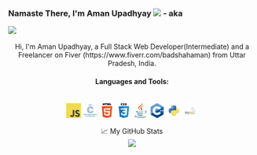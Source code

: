 ### Namaste There, I'm Aman Upadhyay <img src="https://media.giphy.com/media/hvRJCLFzcasrR4ia7z/giphy.gif" width="25px"> - aka 
<img src="asset/profile.gif">

<center>
<p>Hi, I'm Aman Upadhyay, a Full Stack Web Developer(Intermediate) and a Freelancer on Fiver (https://www.fiverr.com/badshahaman) from Uttar Pradesh, India.</p>
<p>
  
#### Languages and Tools: 
<br>
<code><img height="30" src="https://raw.githubusercontent.com/github/explore/80688e429a7d4ef2fca1e82350fe8e3517d3494d/topics/javascript/javascript.png"></code>
<code><img height="30" src="https://raw.githubusercontent.com/github/explore/80688e429a7d4ef2fca1e82350fe8e3517d3494d/topics/c/c.png"></code>
<code><img height="30" src="https://raw.githubusercontent.com/github/explore/80688e429a7d4ef2fca1e82350fe8e3517d3494d/topics/html/html.png"></code>
<code><img height="30" src="https://raw.githubusercontent.com/github/explore/5c058a388828bb5fde0bcafd4bc867b5bb3f26f3/topics/css/css.png"></code>
<code><img height="30" src="https://raw.githubusercontent.com/github/explore/80688e429a7d4ef2fca1e82350fe8e3517d3494d/topics/java/java.png"></code>
<code><img height="30" src="https://raw.githubusercontent.com/github/explore/80688e429a7d4ef2fca1e82350fe8e3517d3494d/topics/cpp/cpp.png"></code>
<code><img height="30" src="https://raw.githubusercontent.com/github/explore/80688e429a7d4ef2fca1e82350fe8e3517d3494d/topics/python/python.png"></code>
<code><img height="30" src="https://raw.githubusercontent.com/github/explore/80688e429a7d4ef2fca1e82350fe8e3517d3494d/topics/mysql/mysql.png"></code>
</p>

📈 My GitHub Stats <br>
<img align="center" src="https://github-readme-stats.vercel.app/api?username=B4DSH4H-AMAN&show_icons=true&theme=cobalt" />

</center>
